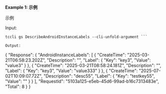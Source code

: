 **Example 1: 示例**

示例

Input: 

```
tccli gs DescribeAndroidInstanceLabels --cli-unfold-argument ```

Output: 
```
{
    "Response": {
        "AndroidInstanceLabels": [
            {
                "CreateTime": "2025-03-21T06:58:23.202Z",
                "Description": "",
                "Label": {
                    "Key": "key3",
                    "Value": "value3"
                }
            },
            {
                "CreateTime": "2025-03-21T08:58:24.181Z",
                "Description": "",
                "Label": {
                    "Key": "key3",
                    "Value": "value333"
                }
            },
            {
                "CreateTime": "2025-07-02T10:09:07.72Z",
                "Description": "desc55",
                "Label": {
                    "Key": "testkey55",
                    "Value": ""
                }
            }
        ],
        "RequestId": "5103a125-e5eb-45d6-99ad-b16c7313483e",
        "Total": 8
    }
}
```

